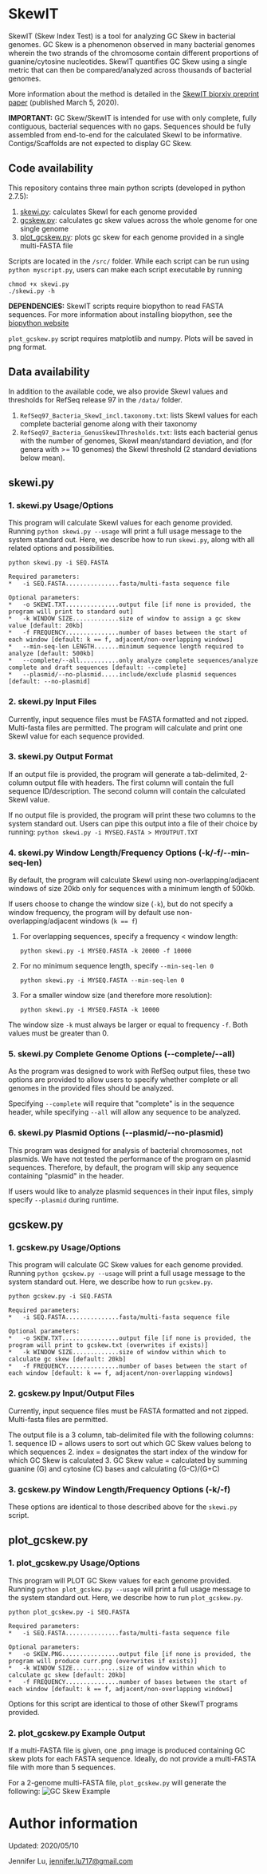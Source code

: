# SkewIT
SkewIT (Skew Index Test) is a tool for analyzing GC Skew in bacterial genomes. GC Skew is a phenomenon observed in many bacterial genomes wherein the two strands of the chromosome contain different proportions of guanine/cytosine nucleotides. SkewIT quantifies GC Skew using a single metric that can then be compared/analyzed across thousands of bacterial genomes.

More information about the method is detailed in the [SkewIT biorxiv preprint paper](https://www.biorxiv.org/content/10.1101/2020.02.27.968214v2) (published March 5, 2020). 

**IMPORTANT:** GC Skew/SkewIT is intended for use with only complete, fully contiguous, bacterial sequences with no gaps. Sequences should be fully assembled from end-to-end for the calculated SkewI to be informative. Contigs/Scaffolds are not expected to display GC Skew. 

## Code availability 
This repository contains three main python scripts (developed in python 2.7.5):
1. [skewi.py](#skewipy): calculates SkewI for each genome provided
2. [gcskew.py](#gcskewpy): calculates gc skew values across the whole genome for one single genome
3. [plot\_gcskew.py](#plotgcskewpy): plots gc skew for each genome provided in a single multi-FASTA file

Scripts are located in the `/src/` folder. While each script can be run using `python myscript.py`, users can make each script executable by running
 
    chmod +x skewi.py 
    ./skewi.py -h

**DEPENDENCIES:** SkewIT scripts require biopython to read FASTA sequences. 
For more information about installing biopython, see the [biopython website](https://biopython.org/wiki/Download)

`plot_gcskew.py` script requires matplotlib and numpy. Plots will be saved in png format.

## Data availability
In addition to the available code, we also provide SkewI values and thresholds for RefSeq release 97 in the `/data/` folder.
1. `RefSeq97_Bacteria_SkewI_incl.taxonomy.txt`: lists SkewI values for each complete bacterial genome along with their taxonomy 
2. `RefSeq97_Bacteria_GenusSkewIThresholds.txt`: lists each bacterial genus with the number of genomes, SkewI mean/standard deviation, and (for genera with >= 10 genomes) the SkewI threshold (2 standard deviations below mean). 

## skewi.py
### 1. skewi.py Usage/Options
This program will calculate SkewI values for each genome provided. Running `python skewi.py --usage` will print a full usage message to the system standard out. 
Here, we describe how to run `skewi.py`, along with all related options and possibilities. 

    python skewi.py -i SEQ.FASTA

    Required parameters:
    *   -i SEQ.FASTA...............fasta/multi-fasta sequence file
   
    Optional parameters:
    *   -o SKEWI.TXT...............output file [if none is provided, the program will print to standard out]
    *   -k WINDOW SIZE.............size of window to assign a gc skew value [default: 20kb] 
    *   -f FREQUENCY...............number of bases between the start of each window [default: k == f, adjacent/non-overlapping windows]
    *   --min-seq-len LENGTH.......minimum sequence length required to analyze [default: 500kb]
    *   --complete/--all...........only analyze complete sequences/analyze complete and draft sequences [default: --complete]
    *   --plasmid/--no-plasmid.....include/exclude plasmid sequences [default: --no-plasmid]

### 2. skewi.py Input Files

Currently, input sequence files must be FASTA formatted and not zipped. Multi-fasta files are permitted. The program will calculate and print one SkewI value for each sequence provided. 

### 3. skewi.py Output Format

If an output file is provided, the program will generate a tab-delimited, 2-column output file with headers. The first column will contain the full sequence ID/description. The second column will contain the calculated SkewI value. 

If no output file is provided, the program will print these two columns to the system standard out. Users can pipe this output into a file of their choice by running:
        `python skewi.py -i MYSEQ.FASTA > MYOUTPUT.TXT`


### 4. skewi.py Window Length/Frequency Options (-k/-f/--min-seq-len)
    
By default, the program will calculate SkewI using non-overlapping/adjacent windows of size 20kb only for sequences with a minimum length of 500kb. 

If users choose to change the window size (`-k`), but do not specify a window frequency, the program will by default use non-overlapping/adjacent windows (`k == f`) 

1. For overlapping sequences, specify a frequency < window length:
        
    `python skewi.py -i MYSEQ.FASTA -k 20000 -f 10000`

2. For no minimum sequence length, specify `--min-seq-len 0`
    
    `python skewi.py -i MYSEQ.FASTA --min-seq-len 0`

3. For a smaller window size (and therefore more resolution):
        
    `python skewi.py -i MYSEQ.FASTA -k 10000` 
    
The window size `-k` must always be larger or equal to frequency `-f`. Both values must be greater than 0. 
    

### 5. skewi.py Complete Genome Options (--complete/--all)
As the program was designed to work with RefSeq output files, these two options are provided to allow users to specify whether complete or all genomes in the provided files should be analyzed.

Specifying `--complete` will require that "complete" is in the sequence header, while specifying `--all` will allow any sequence to be analyzed. 
    

### 6. skewi.py Plasmid Options (--plasmid/--no-plasmid)
This program was designed for analysis of bacterial chromosomes, not plasmids. We have not tested the performance of the program on plasmid sequences. Therefore, by default, the program will skip any sequence containing "plasmid" in the header. 

If users would like to analyze plasmid sequences in their input files, simply specify `--plasmid` during runtime. 

## gcskew.py
### 1. gcskew.py Usage/Options
This program will calculate GC Skew values for each genome provided. Running `python gcskew.py --usage` will print a full usage message to the system standard out. 
Here, we describe how to run `gcskew.py`. 

    python gcskew.py -i SEQ.FASTA

    Required parameters:
    *   -i SEQ.FASTA...............fasta/multi-fasta sequence file
   
    Optional parameters:
    *   -o SKEW.TXT................output file [if none is provided, the program will print to gcskew.txt (overwrites if exists)] 
    *   -k WINDOW SIZE.............size of window within which to calculate gc skew [default: 20kb] 
    *   -f FREQUENCY...............number of bases between the start of each window [default: k == f, adjacent/non-overlapping windows]

### 2. gcskew.py Input/Output Files

Currently, input sequence files must be FASTA formatted and not zipped. Multi-fasta files are permitted. 

The output file is a 3 column, tab-delimited file with the following columns: 
    1. sequence ID = allows users to sort out which GC Skew values belong to which sequences
    2. index = designates the start index of the window for which GC Skew is calculated
    3. GC Skew value = calculated by summing guanine (G) and cytosine (C) bases and calculating (G-C)/(G+C)

### 3. gcskew.py Window Length/Frequency Options (-k/-f)

These options are identical to those described above for the `skewi.py` script.   

## plot\_gcskew.py
### 1. plot\_gcskew.py Usage/Options
This program will PLOT GC Skew values for each genome provided. Running `python plot_gcskew.py --usage` will print a full usage message to the system standard out. 
Here, we describe how to run `plot_gcskew.py`. 

    python plot_gcskew.py -i SEQ.FASTA

    Required parameters:
    *   -i SEQ.FASTA...............fasta/multi-fasta sequence file
   
    Optional parameters:
    *   -o SKEW.PNG................output file [if none is provided, the program will produce curr.png (overwrites if exists)] 
    *   -k WINDOW SIZE.............size of window within which to calculate gc skew [default: 20kb] 
    *   -f FREQUENCY...............number of bases between the start of each window [default: k == f, adjacent/non-overlapping windows]

Options for this script are identical to those of other SkewIT programs provided.

### 2. plot\_gcskew.py Example Output
If a multi-FASTA file is given, one .png image is produced containing GC skew plots for each FASTA sequence. Ideally, do not provide a multi-FASTA file with more than 5 sequences. 

For a 2-genome multi-FASTA file, `plot_gcskew.py` will generate the following: 
![GC Skew Example](data/example_gcskewplot.png)

# Author information
Updated: 2020/05/10

Jennifer Lu, jennifer.lu717@gmail.com 

